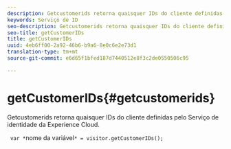 ```yaml
---
description: Getcustomerids retorna quaisquer IDs do cliente definidas pelo Serviço de identidade da Experience Cloud.
keywords: Serviço de ID
seo-description: Getcustomerids retorna quaisquer IDs do cliente definidas pelo Serviço de identidade da Experience Cloud.
seo-title: getCustomerIDs
title: getCustomerIDs
uuid: 4eb6ff00-2a92-46b6-b9a6-8e0c6e2e73d1
translation-type: tm+mt
source-git-commit: e6d65f1bfed187d7440512e8f3c2de0550506c95

---
```



# getCustomerIDs{#getcustomerids}

Getcustomerids retorna quaisquer IDs do cliente definidas pelo Serviço de identidade da Experience Cloud.

<!--
Is there anything else we can say about this??
-->

` var *`nome da variável`* = visitor.getCustomerIDs();`
